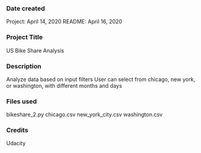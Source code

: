 ### Date created
Project: April 14, 2020
README: April 16, 2020

### Project Title
US Bike Share Analysis

### Description
Analyze data based on input filters
User can select from chicago, new york, or washington, with different months and days

### Files used
bikeshare_2.py
chicago.csv
new_york_city.csv
washington.csv

### Credits
Udacity

